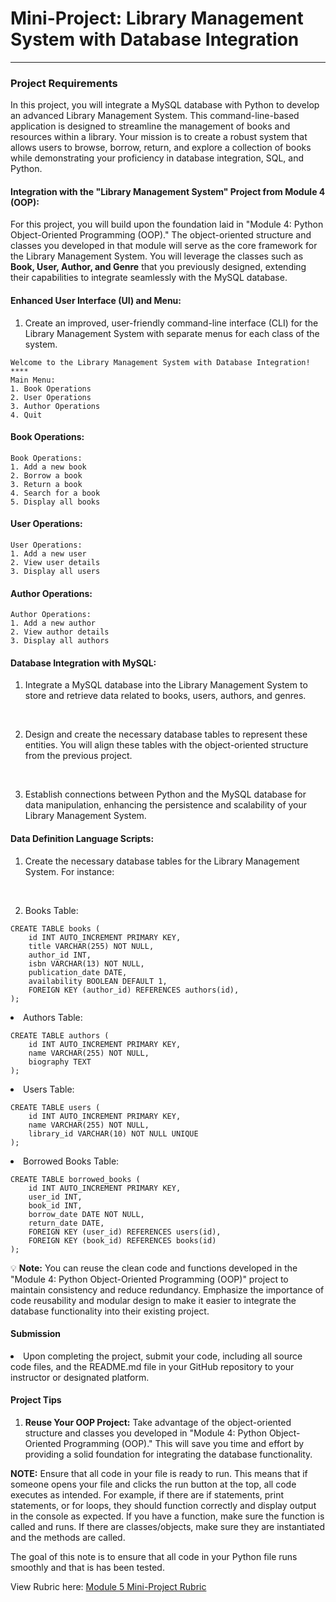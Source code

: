 <h1>Mini-Project: Library Management System with Database Integration</h1>
<hr>

<h3>Project Requirements</h3>

In this project, you will integrate a MySQL database with Python to develop an advanced Library Management System. This command-line-based application is designed to streamline the management of books and resources within a library. Your mission is to create a robust system that allows users to browse, borrow, return, and explore a collection of books while demonstrating your proficiency in database integration, SQL, and Python.

<h4>Integration with the "Library Management System" Project from Module 4 (OOP):</h4>

For this project, you will build upon the foundation laid in "Module 4: Python Object-Oriented Programming (OOP)." The object-oriented structure and classes you developed in that module will serve as the core framework for the Library Management System. You will leverage the classes such as <b>Book, User, Author, and Genre</b> that you previously designed, extending their capabilities to integrate seamlessly with the MySQL database.

<h4>Enhanced User Interface (UI) and Menu:</h4>

1. Create an improved, user-friendly command-line interface (CLI) for the Library Management System with separate menus for each class of the system.

```
Welcome to the Library Management System with Database Integration!
****
Main Menu:
1. Book Operations
2. User Operations
3. Author Operations
4. Quit
```

<h4>Book Operations:</h4>

```
Book Operations:
1. Add a new book
2. Borrow a book
3. Return a book
4. Search for a book
5. Display all books
```

<h4>User Operations:</h4>

```
User Operations:
1. Add a new user
2. View user details
3. Display all users
```

<h4>Author Operations:</h4>

```
Author Operations:
1. Add a new author
2. View author details
3. Display all authors
```

<h4>Database Integration with MySQL:</h4>

1. Integrate a MySQL database into the Library Management System to store and retrieve data related to books, users, authors, and genres.
<br>

2. Design and create the necessary database tables to represent these entities. You will align these tables with the object-oriented structure from the previous project.
<br>

3. Establish connections between Python and the MySQL database for data manipulation, enhancing the persistence and scalability of your Library Management System.

<h4>Data Definition Language Scripts:</h4>

1. Create the necessary database tables for the Library Management System. For instance:
<br>

2. Books Table:

```
CREATE TABLE books (
    id INT AUTO_INCREMENT PRIMARY KEY,
    title VARCHAR(255) NOT NULL,
    author_id INT,
    isbn VARCHAR(13) NOT NULL,
    publication_date DATE,
    availability BOOLEAN DEFAULT 1,
    FOREIGN KEY (author_id) REFERENCES authors(id),
);
```

<li>Authors Table:</li>

```
CREATE TABLE authors (
    id INT AUTO_INCREMENT PRIMARY KEY,
    name VARCHAR(255) NOT NULL,
    biography TEXT
);
```

<li>Users Table:</li>

```
CREATE TABLE users (
    id INT AUTO_INCREMENT PRIMARY KEY,
    name VARCHAR(255) NOT NULL,
    library_id VARCHAR(10) NOT NULL UNIQUE
);
```

<li>Borrowed Books Table:</li>

```
CREATE TABLE borrowed_books (
    id INT AUTO_INCREMENT PRIMARY KEY,
    user_id INT,
    book_id INT,
    borrow_date DATE NOT NULL,
    return_date DATE,
    FOREIGN KEY (user_id) REFERENCES users(id),
    FOREIGN KEY (book_id) REFERENCES books(id)
);
```

💡 **Note:** You can reuse the clean code and functions developed in the "Module 4: Python Object-Oriented Programming (OOP)" project to maintain consistency and reduce redundancy. Emphasize the importance of code reusability and modular design to make it easier to integrate the database functionality into their existing project.

<h4>Submission</h4>

<li>Upon completing the project, submit your code, including all source code files, and the README.md file in your GitHub repository to your instructor or designated platform.</li>

<h4>Project Tips</h4>

1. <b>Reuse Your OOP Project:</b> Take advantage of the object-oriented structure and classes you developed in "Module 4: Python Object-Oriented Programming (OOP)." This will save you time and effort by providing a solid foundation for integrating the database functionality.

<b>NOTE:</b> Ensure that all code in your file is ready to run. This means that if someone opens your file and clicks the run button at the top, all code executes as intended. For example, if there are if statements, print statements, or for loops, they should function correctly and display output in the console as expected. If you have a function, make sure the function is called and runs. If there are classes/objects, make sure they are instantiated and the methods are called.

The goal of this note is to ensure that all code in your Python file runs smoothly and that is has been tested.

View Rubric here: <a href="https://codingtemple.notion.site/Module-5-Mini-Project-c7901ed8b58e46c5857ce0bbc32e3c66">Module 5 Mini-Project Rubric</a>